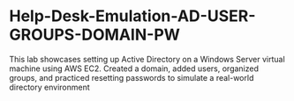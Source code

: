 # Help-Desk-Emulation-AD-USER-GROUPS-DOMAIN-PW
This lab showcases setting up Active Directory on a Windows Server virtual machine using AWS EC2. Created a domain, added users, organized groups, and practiced resetting passwords to simulate a real-world directory environment
